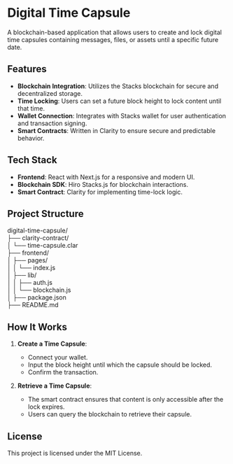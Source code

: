 # Digital Time Capsule

A blockchain-based application that allows users to create and lock digital time capsules containing messages, files, or assets until a specific future date.

## Features

- **Blockchain Integration**: Utilizes the Stacks blockchain for secure and decentralized storage.
- **Time Locking**: Users can set a future block height to lock content until that time.
- **Wallet Connection**: Integrates with Stacks wallet for user authentication and transaction signing.
- **Smart Contracts**: Written in Clarity to ensure secure and predictable behavior.

## Tech Stack

- **Frontend**: React with Next.js for a responsive and modern UI.
- **Blockchain SDK**: Hiro Stacks.js for blockchain interactions.
- **Smart Contract**: Clarity for implementing time-lock logic.

## Project Structure

digital-time-capsule/  
├── clarity-contract/  
│   └── time-capsule.clar  
├── frontend/  
│   ├── pages/  
│   │   └── index.js  
│   ├── lib/  
│   │   ├── auth.js  
│   │   └── blockchain.js  
│   ├── package.json  
├── README.md  

## How It Works

1. **Create a Time Capsule**:  
   - Connect your wallet.  
   - Input the block height until which the capsule should be locked.  
   - Confirm the transaction.

2. **Retrieve a Time Capsule**:  
   - The smart contract ensures that content is only accessible after the lock expires.  
   - Users can query the blockchain to retrieve their capsule.

## License

This project is licensed under the MIT License.

